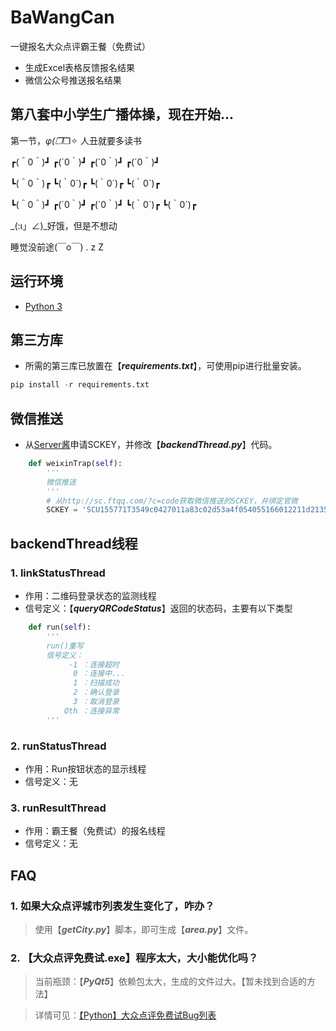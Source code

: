 # BaWangCan
一键报名大众点评霸王餐（免费试）

 - 生成Excel表格反馈报名结果
 - 微信公众号推送报名结果

## 第八套中小学生广播体操，现在开始...
第一节，_φ(❐_❐✧ 人丑就要多读书

┏(＾0＾)┛   ┏(´0｀)┛   ┏(´0｀)┛   ┏(´0｀)┛

┗(＾0＾)┏   ┗(｀0´)┏   ┗(｀0´)┏   ┗(｀0´)┏

┗(＾0＾)┛   ┏(´0｀)┛   ┏(´0｀)┛   ┗(｀0´)┏   ┗(｀0´)┏

_(:ι」∠)_好饿，但是不想动

睡觉没前途(￣o￣) . z Z　

## 运行环境

 - [Python 3](https://www.python.org/)

## 第三方库

 - 所需的第三库已放置在【***requirements.txt***】，可使用pip进行批量安装。
```python
pip install -r requirements.txt
```

## 微信推送

 - 从[Server酱](http://sc.ftqq.com/?c=code)申请SCKEY，并修改【***backendThread.py***】代码。
```python
    def weixinTrap(self):
        '''
        微信推送
        '''
        # 从http://sc.ftqq.com/?c=code获取微信推送的SCKEY，并绑定官微
        SCKEY = 'SCU155771T3549c0427011a83c02d53a4f054055166012211d21350'    # Server酱申请的SCKEY
```
## backendThread线程
### 1. linkStatusThread
 - 作用：二维码登录状态的监测线程
 - 信号定义：【***queryQRCodeStatus***】返回的状态码，主要有以下类型
```python
    def run(self):
        '''
        run()重写
        信号定义：
             -1 ：连接超时
              0 ：连接中...
              1 ：扫描成功
              2 ：确认登录
              3 ：取消登录
            Oth ：连接异常
        '''
```

### 2. runStatusThread 
 - 作用：Run按钮状态的显示线程
 - 信号定义：无

### 3. runResultThread
 - 作用：霸王餐（免费试）的报名线程
 - 信号定义：无

## FAQ 
### 1. 如果大众点评城市列表发生变化了，咋办？

> 	使用【***getCity.py***】脚本，即可生成【***area.py***】文件。

### 2. 【大众点评免费试.exe】程序太大，大小能优化吗？
> 当前瓶颈：【***PyQt5***】依赖包太大，生成的文件过大。【暂未找到合适的方法】

> 详情可见：[【Python】大众点评免费试Bug列表](https://www.yuque.com/docs/share/e8433f92-6176-47a2-8211-2e1efcb63d7b?#%20%E3%80%8A%E3%80%90Python%E3%80%91%E5%A4%A7%E4%BC%97%E7%82%B9%E8%AF%84%E5%85%8D%E8%B4%B9%E8%AF%95Bug%E5%88%97%E8%A1%A8%E3%80%8B)
